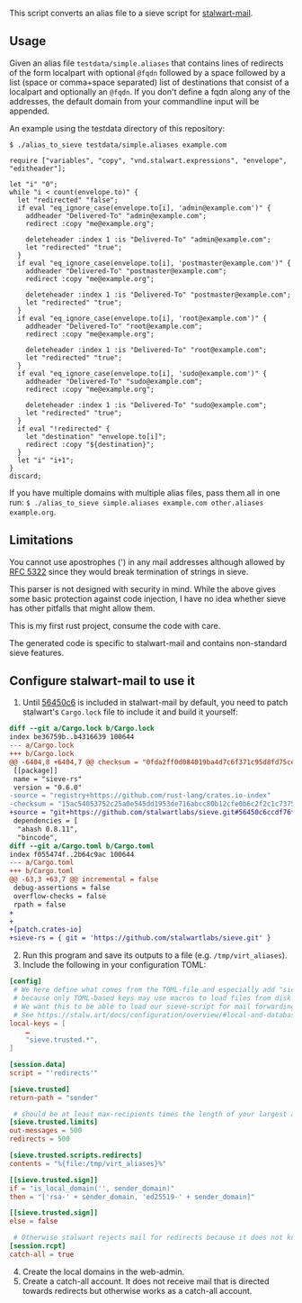 This script converts an alias file to a sieve script for [stalwart-mail](https://stalw.art/).

## Usage
Given an alias file `testdata/simple.aliases` that contains lines of redirects of the form localpart with optional `@fqdn` followed by a space followed by a list (space or comma+space separated) list of destinations that consist of a localpart and optionally an `@fqdn`.
If you don't define a fqdn along any of the addresses, the default domain from your commandline input will be appended.

An example using the testdata directory of this repository:
```shell
$ ./alias_to_sieve testdata/simple.aliases example.com
```
```sieve
require ["variables", "copy", "vnd.stalwart.expressions", "envelope", "editheader"];

let "i" "0";
while "i < count(envelope.to)" {
  let "redirected" "false";
  if eval "eq_ignore_case(envelope.to[i], 'admin@example.com')" {
    addheader "Delivered-To" "admin@example.com";
    redirect :copy "me@example.org";

    deleteheader :index 1 :is "Delivered-To" "admin@example.com";
    let "redirected" "true";
  }
  if eval "eq_ignore_case(envelope.to[i], 'postmaster@example.com')" {
    addheader "Delivered-To" "postmaster@example.com";
    redirect :copy "me@example.org";

    deleteheader :index 1 :is "Delivered-To" "postmaster@example.com";
    let "redirected" "true";
  }
  if eval "eq_ignore_case(envelope.to[i], 'root@example.com')" {
    addheader "Delivered-To" "root@example.com";
    redirect :copy "me@example.org";

    deleteheader :index 1 :is "Delivered-To" "root@example.com";
    let "redirected" "true";
  }
  if eval "eq_ignore_case(envelope.to[i], 'sudo@example.com')" {
    addheader "Delivered-To" "sudo@example.com";
    redirect :copy "me@example.org";

    deleteheader :index 1 :is "Delivered-To" "sudo@example.com";
    let "redirected" "true";
  }
  if eval "!redirected" {
    let "destination" "envelope.to[i]";
    redirect :copy "${destination}";
  }
  let "i" "i+1";
}
discard;

```

If you have multiple domains with multiple alias files, pass them all in one run: `$ ./alias_to_sieve simple.aliases example.com other.aliases example.org`.

## Limitations
You cannot use apostrophes (') in any mail addresses although allowed by [RFC 5322](https://www.rfc-editor.org/rfc/rfc5322) since they would break termination of strings in sieve.

This parser is not designed with security in mind. While the above gives some basic protection against code injection, I have no idea whether sieve has other pitfalls that might allow them.

This is my first rust project, consume the code with care.

The generated code is specific to stalwart-mail and contains non-standard sieve features.


## Configure stalwart-mail to use it

1. Until [56450c6](https://github.com/stalwartlabs/sieve/commit/56450c6ccdf76f1de95931db24896599159efc53) is included in stalwart-mail by default, you need to patch stalwart's `Cargo.lock` file to include it and build it yourself: 
```diff
diff --git a/Cargo.lock b/Cargo.lock
index be36759b..b4316639 100644
--- a/Cargo.lock
+++ b/Cargo.lock
@@ -6404,8 +6404,7 @@ checksum = "0fda2ff0d084019ba4d7c6f371c95d8fd75ce3524c3cb8fb653a3023f6323e64"
 [[package]]
 name = "sieve-rs"
 version = "0.6.0"
-source = "registry+https://github.com/rust-lang/crates.io-index"
-checksum = "15ac54053752c25a0e545dd1953de716abcc80b12cfe0b6c2f2c1c73759d4f45"
+source = "git+https://github.com/stalwartlabs/sieve.git#56450c6ccdf76f1de95931db24896599159efc53"
 dependencies = [
  "ahash 0.8.11",
  "bincode",
diff --git a/Cargo.toml b/Cargo.toml
index f055474f..2b64c9ac 100644
--- a/Cargo.toml
+++ b/Cargo.toml
@@ -63,3 +63,7 @@ incremental = false
 debug-assertions = false
 overflow-checks = false
 rpath = false
+
+
+[patch.crates-io]
+sieve-rs = { git = 'https://github.com/stalwartlabs/sieve.git' }
```
2. Run this program and save its outputs to a file (e.g. `/tmp/virt_aliases`). 
3. Include the following in your configuration TOML: 
```toml
[config]
 # We here define what comes from the TOML-file and especially add "sieve.trusted.*" to the default ones
 # because only TOML-based keys may use macros to load files from disk.
 # We want this to be able to load our sieve-script for mail forwarding.
 # See https://stalw.art/docs/configuration/overview/#local-and-database-settings for more details.
local-keys = [
    …
    "sieve.trusted.*",
]

[session.data]
script = "'redirects'"

[sieve.trusted]
return-path = "sender"

 # should be at least max-recipients times the length of your largest alias forwarding list.
[sieve.trusted.limits]
out-messages = 500
redirects = 500

[sieve.trusted.scripts.redirects]
contents = "%{file:/tmp/virt_aliases}%"

[[sieve.trusted.sign]]
if = "is_local_domain('', sender_domain)"
then = "['rsa-' + sender_domain, 'ed25519-' + sender_domain]"

[[sieve.trusted.sign]]
else = false

 # Otherwise stalwart rejects mail for redirects because it does not know the recipient account. 
[session.rcpt]
catch-all = true

```
4. Create the local domains in the web-admin.
5. Create a catch-all account. It does not receive mail that is directed towards redirects but otherwise works as a catch-all account.
